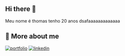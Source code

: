 ## Hi there 👋
 Meu nome é thomas tenho 20 anos dsafaaaaaaaaaaaaa

## 🚀 More about me
[![portfolio](https://img.shields.io/badge/my_portfolio-000?style=for-the-badge&logo=ko-fi&logoColor=white)](https://molinari.netlify.app/)
[![linkedin](https://img.shields.io/badge/linkedin-0A66C2?style=for-the-badge&logo=linkedin&logoColor=white)](https://www.linkedin.com/in/lucas-molinari-dev/)
